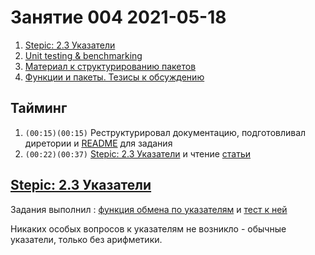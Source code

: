 # Занятие 004 2021-05-18

1. [Stepic: 2.3 Указатели](https://classroom.google.com/u/0/c/MzM5NDA2NTc2ODk5/a/MzQ0NDU3MzcyMTE4/details)
2. [Unit testing & benchmarking](https://classroom.google.com/u/0/c/MzM5NDA2NTc2ODk5/a/MzQwODQ3MjkyMDky/details)
3. [Материал к структурированию пакетов](https://classroom.google.com/u/0/c/MzM5NDA2NTc2ODk5/m/MzQwODQ3MjkyMDA2/details)
4. [Функции и пакеты. Тезисы к обсуждению](https://classroom.google.com/u/0/c/MzM5NDA2NTc2ODk5/m/MzQwODQ3MjkyMTA2/details)

## Тайминг

1. `(00:15)(00:15)` Реструктурировал документацию, подготовливал диретории и [README](../README.md) для задания
1. `(00:22)(00:37)` [Stepic: 2.3 Указатели](https://classroom.google.com/u/0/c/MzM5NDA2NTc2ODk5/a/MzQ0NDU3MzcyMTE4/details) 
и чтение [статьи](https://habr.com/en/post/339192/)

## [Stepic: 2.3 Указатели](https://classroom.google.com/u/0/c/MzM5NDA2NTc2ODk5/a/MzQ0NDU3MzcyMTE4/details)

Задания выполнил : [функция обмена по указателям](../cmd/lesson_005/lesson_005_2_3__6.go) и
[тест к ней](../cmd/lesson_005/lesson_005_2_3__6_test.go)

Никаких особых вопросов к указателям не возникло - обычные указатели, только без арифметики.